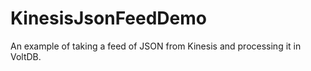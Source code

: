 # KinesisJsonFeedDemo
An example of taking a feed of JSON from Kinesis and processing it in VoltDB.


